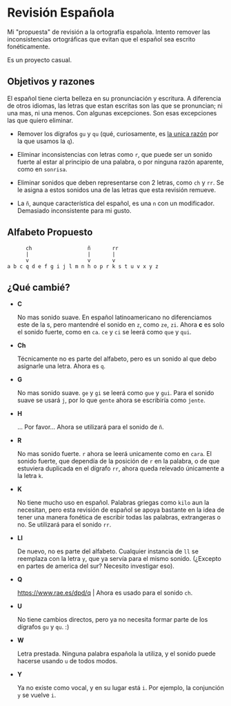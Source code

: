 # Revisión Española

Mi "propuesta" de revisión a la ortografía española. Intento remover las inconsistencias ortográficas que evitan que el español sea escrito fonéticamente.

Es un proyecto casual.

## Objetivos y razones

El español tiene cierta belleza en su pronunciación y escritura. A diferencia de otros idiomas, las letras que estan escritas son las que se pronuncian; ni una mas, ni una menos. Con algunas excepciones. Son esas excepciones las que quiero eliminar.

- Remover los dígrafos `gu` y `qu` (qué, curiosamente, es [la unica razón](https://www.rae.es/dpd/q) por la que usamos la `q`).

- Eliminar inconsistencias con letras como `r`, que puede ser un sonido fuerte al estar al principio de una palabra, o por ninguna razón aparente, como en `sonrisa`.

- Eliminar sonidos que deben representarse con 2 letras, como `ch` y `rr`. Se le asigna a estos sonidos una de las letras que esta revisión remueve.

- La `ñ`, aunque característica del español, es una `n` con un modificador. Demasiado inconsistente para mi gusto.

## Alfabeto Propuesto

```
      ch                  ñ       rr
      |                   |       |
      v                   v       v
a b c q d e f g i j l m n h o p r k s t u v x y z
```

## ¿Qué cambié?

- **C**
    
    No mas sonido suave. En español latinoamericano no diferenciamos este de la s, pero mantendré el sonido en `z`, como `ze`, `zi`. Ahora **c** es solo el sonido fuerte, como en `ca`. `ce` y `ci` se leerá como `que` y `qui`.

- **Ch**
    
    Técnicamente no es parte del alfabeto, pero es un sonido al que debo asignarle una letra. Ahora es `q`.

- **G**
    
    No mas sonido suave. `ge` y `gi` se leerá como `gue` y `gui`. Para el sonido suave se usará `j`, por lo que `gente` ahora se escribiría como `jente`.

- **H**
    
    ... Por favor... Ahora se utilizará para el sonido de `ñ`.

- **R**
    
    No mas sonido fuerte. `r` ahora se leerá unicamente como en `cara`. El sonido fuerte, que dependía de la posición de `r` en la palabra, o de que estuviera duplicada en el dígrafo `rr`, ahora queda relevado únicamente a la letra `k`.

- **K**
    
    No tiene mucho uso en español. Palabras griegas como `kilo` aun la necesitan, pero esta revisión de español se apoya bastante en la idea de tener una manera fonética de escribir todas las palabras, extrangeras o no. Se utilizará para el sonido `rr`.

- **Ll**
    
    De nuevo, no es parte del alfabeto. Cualquier instancia de `ll` se reemplaza con la letra `y`, que ya servía para el mismo sonido. (¿Excepto en partes de america del sur? Necesito investigar eso).

- **Q**
    
    https://www.rae.es/dpd/q | Ahora es usado para el sonido `ch`.

- **U**
    
    No tiene cambios directos, pero ya no necesita formar parte de los dígrafos `gu` y `qu`. :)

- **W**
    
    Letra prestada. Ninguna palabra española la utiliza, y el sonido puede hacerse usando `u` de todos modos.

- **Y**

    Ya no existe como vocal, y en su lugar está `i`. Por ejemplo, la conjunción `y` se vuelve `i`.